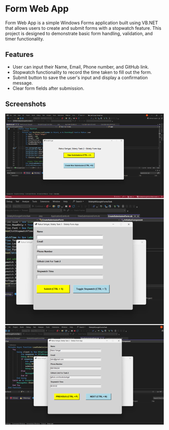 # Form Web App

Form Web App is a simple Windows Forms application built using VB.NET that allows users to create and submit forms with a stopwatch feature. This project is designed to demonstrate basic form handling, validation, and timer functionality.

## Features

- User can input their Name, Email, Phone number, and GitHub link.
- Stopwatch functionality to record the time taken to fill out the form.
- Submit button to save the user's input and display a confirmation message.
- Clear form fields after submission.

## Screenshots

![alt text](image.png)
![alt text](image-1.png)
![alt text](image-2.png)

